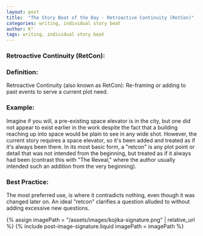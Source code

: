 ```yaml
---
layout: post
title:  "The Story Beat of the Day - Retroactive Continuity (RetCon)"
categories: writing, individual story beat
author: K°
tags: writing, individual story beat
---
```


### Retroactive Continuity (RetCon):

### Definition:
Retroactive Continuity (also known as RetCon): Re-framing or adding to past events to serve a current plot need.

### Example:
Imagine if you will, a pre-existing space elevator is in the city, but one did not appear to exist earlier in the work despite the fact that a building reaching up into space would be plain to see in any wide shot.
However, the current story requires a space elevator, so it's been added and treated as if it's always been there. In its most basic form, a "retcon" is any plot point or detail that was not intended from the beginning, but treated as if it always had been (contrast this with "The Reveal," where the author usually intended such an addition from the very beginning).

### Best Practice:
The most preferred use, is where it contradicts nothing, even though it was changed later on. An ideal "retcon" clarifies a question alluded to without adding excessive new questions.

<!-- signature -->
{% assign imagePath = "/assets/images/kojika-signature.png" | relative_url %}
{% include post-image-signature.liquid imagePath = imagePath %}
